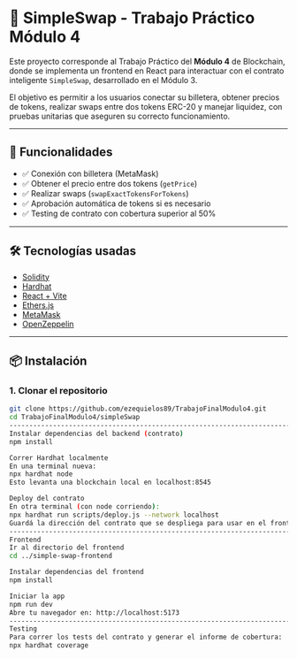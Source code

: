 # 💱 SimpleSwap - Trabajo Práctico Módulo 4

Este proyecto corresponde al Trabajo Práctico del **Módulo 4** de Blockchain, donde se implementa un frontend en React para interactuar con el contrato inteligente `SimpleSwap`, desarrollado en el Módulo 3.

El objetivo es permitir a los usuarios conectar su billetera, obtener precios de tokens, realizar swaps entre dos tokens ERC-20 y manejar liquidez, con pruebas unitarias que aseguren su correcto funcionamiento.

---

## 🚀 Funcionalidades

- ✅ Conexión con billetera (MetaMask)
- ✅ Obtener el precio entre dos tokens (`getPrice`)
- ✅ Realizar swaps (`swapExactTokensForTokens`)
- ✅ Aprobación automática de tokens si es necesario
- ✅ Testing de contrato con cobertura superior al 50%

---

## 🛠️ Tecnologías usadas

- [Solidity](https://soliditylang.org/)
- [Hardhat](https://hardhat.org/)
- [React + Vite](https://vitejs.dev/)
- [Ethers.js](https://docs.ethers.org/)
- [MetaMask](https://metamask.io/)
- [OpenZeppelin](https://docs.openzeppelin.com/contracts)

---

## 📦 Instalación

### 1. Clonar el repositorio

```bash
git clone https://github.com/ezequielos89/TrabajoFinalModulo4.git
cd TrabajoFinalModulo4/simpleSwap
----------------------------------------------------------------------------------------------------------------------------------------------------------------------------
Instalar dependencias del backend (contrato)
npm install

Correr Hardhat localmente
En una terminal nueva:
npx hardhat node
Esto levanta una blockchain local en localhost:8545

Deploy del contrato
En otra terminal (con node corriendo):
npx hardhat run scripts/deploy.js --network localhost
Guardá la dirección del contrato que se despliega para usar en el frontend
---------------------------------------------------------------------------------------------------------------------------------------------------------------------------
Frontend
Ir al directorio del frontend
cd ../simple-swap-frontend

Instalar dependencias del frontend
npm install

Iniciar la app
npm run dev
Abre tu navegador en: http://localhost:5173
---------------------------------------------------------------------------------------------------------------------------------------------------------------------------
Testing
Para correr los tests del contrato y generar el informe de cobertura:
npx hardhat coverage
